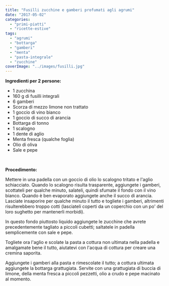 ```yaml
---
title: "Fusilli zucchine e gamberi profumati agli agrumi"
date: "2017-05-02"
categories: 
  - "primi-piatti"
  - "ricette-estive"
tags: 
  - "agrumi"
  - "bottarga"
  - "gamberi"
  - "menta"
  - "pasta-integrale"
  - "zucchine"
coverImage: "../images/fusilli.jpg"
---
```


**Ingredienti per 2 persone:**

- 1 zucchina
- 160 g di fusilli integrali
- 6 gamberi
- Scorza di mezzo limone non trattato
- 1 goccio di vino bianco
- 1 goccio di succo di arancia
- Bottarga di tonno
- 1 scalogno
- 1 dente di aglio
- Menta fresca (qualche foglia)
- Olio di oliva
- Sale e pepe

 

**Procedimento:**

Mettere in una padella con un goccio di olio lo scalogno tritato e l'aglio schiacciato. Quando lo scalogno risulta trasparente, aggiungete i gamberi, scottateli per qualche minuto, salateli, quindi sfumate il fondo con il vino bianco. Quando è ben evaporato aggiungete anche il succo di arancia. Lasciate insaporire per qualche minuto il tutto e togliete i gamberi, altrimenti risulterebbero troppo cotti (lasciateli coperti da un coperchio con un po' del loro sughetto per mantenerli morbidi).

In questo fondo piuttosto liquido aggiungete le zucchine che avrete precedentemente tagliato a piccoli cubetti; saltatele in padella semplicemente con sale e pepe.

Togliete ora l'aglio e scolate la pasta a cottura non ultimata nella padella e amalgamate bene il tutto, aiutatevi con l'acqua di cottura per creare una cremina saporita.

Aggiungete i gamberi alla pasta e rimescolate il tutto; a cottura ultimata aggiungete la bottarga grattugiata. Servite con una grattugiata di buccia di limone, della menta fresca a piccoli pezzetti, olio a crudo e pepe macinato al momento.
